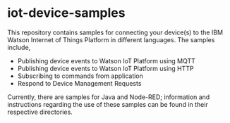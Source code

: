 # iot-device-samples
This repository contains samples for connecting your device(s) to the IBM Watson Internet of Things Platform in different languages. The samples include,

* Publishing device events to Watson IoT Platform using MQTT
* Publishing device events to Watson IoT Platform using HTTP
* Subscribing to commands from application
* Respond to Device Management Requests

Currently, there are samples for Java and Node-RED; information and instructions regarding the use of these samples can be found in their respective directories.
